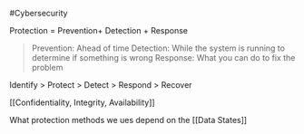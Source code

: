 #Cybersecurity 

Protection = Prevention+ Detection + Response

> Prevention: Ahead of time
> Detection: While the system is running to determine if something is wrong
> Response: What you can do to fix the problem

Identify > Protect > Detect > Respond > Recover


[[Confidentiality, Integrity, Availability]]

What protection methods we ues depend on the [[Data States]]
